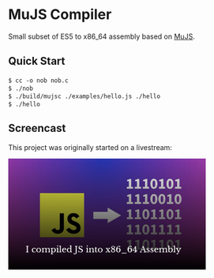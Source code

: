# MuJS Compiler

Small subset of ES5 to x86_64 assembly based on [MuJS](https://mujs.com/).

## Quick Start

```console
$ cc -o nob nob.c
$ ./nob
$ ./build/mujsc ./examples/hello.js ./hello
$ ./hello
```

## Screencast

This project was originally started on a livestream:

[![thumbnail](./thumbnail.png)](https://www.youtube.com/watch?v=7uVhfiwcWZ8)
